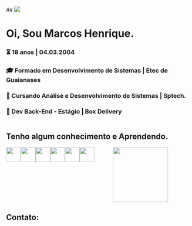 
<span align="center">
## <img src="https://user-images.githubusercontent.com/56117129/180338279-b0b101f3-98fc-4883-ae4f-f3bc5faa2e04.png">
</span>
<br>
<div align="left" style="display:inline-block">
<h1> Oi, Sou Marcos Henrique.<br></h1>
<h3>⏳ 18 anos | 04.03.2004</h3>
<h3>🎓 Formado em Desenvolvimento de Sistemas | Etec de Guaianases</h3>
<h3>📘 Cursando Análise e Desenvolvimento de Sistemas | Sptech.</h3>
<h3>🚀 Dev Back-End - Estágio | Box Delivery</h3>
</div>
<br>
<div style="display:inline-block">
<h2>Tenho algum conhecimento e Aprendendo.</h2>
<img width="40px" height="40px" src="https://cdn.jsdelivr.net/gh/devicons/devicon/icons/git/git-original.svg" /><img width="40px" height="40px" src="https://cdn.jsdelivr.net/gh/devicons/devicon/icons/html5/html5-original.svg" /><img width="40px" height="40px" src="https://cdn.jsdelivr.net/gh/devicons/devicon/icons/css3/css3-original.svg" /><img  width="40px" height="40px" src="https://cdn.jsdelivr.net/gh/devicons/devicon/icons/javascript/javascript-original.svg" /><img width="40px" height="40px" src="https://cdn.jsdelivr.net/gh/devicons/devicon/icons/php/php-original.svg" /><img width="40px" height="40px" src="https://cdn.jsdelivr.net/gh/devicons/devicon/icons/figma/figma-original.svg" />        
<img align="right" src="https://c.tenor.com/ebsXZlhpxEQAAAAC/gon-freecss-hxh.gif" width="150px">
</div>
<div>

<h2> Contato:</h2>


